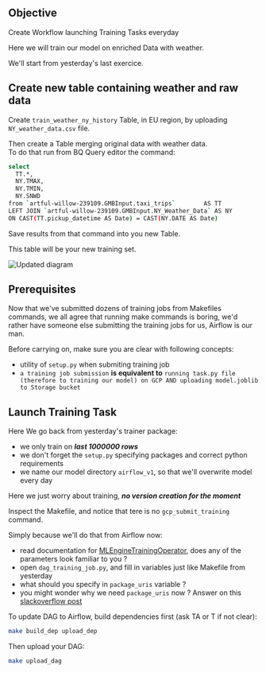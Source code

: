 ## Objective

Create Workflow launching Training Tasks everyday

Here we will train our model on enriched Data with weather.

We'll start from yesterday's last exercice. 

## Create new table containing weather and raw data

Create `train_weather_ny_history` Table, in EU region, by uploading `NY_weather_data.csv` file.

Then create a Table merging original data with weather data.  
To do that run from BQ Query editor the command:
```bash
select
  TT.*,
  NY.TMAX,
  NY.TMIN,
  NY.SNWD
from `artful-willow-239109.GMBInput.taxi_trips`        AS TT
LEFT JOIN `artful-willow-239109.GMBInput.NY_Weather_Data` AS NY
ON CAST(TT.pickup_datetime AS Date) = CAST(NY.DATE AS Date)
``` 

Save results from that command into you new Table.

This table will be your new training set.

![Updated diagram](https://imgur.com/zMuCeqc)

## Prerequisites


Now that we've submitted dozens of training jobs from Makefiles commands, we all agree that running make commands is boring, we'd rather have someone else submitting the training jobs for us, Airflow is our man. 

Before carrying on, make sure you are clear with following concepts:  

- utility of `setup.py` when submiting training job
- `a training job submission` **is equivalent to** `running task.py file (therefore to training our model) on GCP AND uploading model.joblib to Storage bucket`


## Launch Training Task

Here We go back from yesterday's trainer package:
- we only train on **_last 1000000 rows_**
- we don't forget the `setup.py` specifying packages and correct python requirements 
- we name our model directory `airflow_v1`, so that we'll overwrite model every day

Here we just worry about training, **_no version creation for the moment_**

Inspect the Makefile, and notice that tere is no `gcp_submit_training` command.

Simply because we'll do that from Airflow now:
- read documentation for [MLEngineTrainingOperator](https://airflow.apache.org/_api/airflow/contrib/operators/mlengine_operator/index.html#airflow.contrib.operators.mlengine_operator.MLEngineTrainingOperator), does any of the parameters look familiar to you ?  
- open `dag_training_job.py`, and fill in variables just like Makefile from yesterday
- what should you specify in `package_uris` variable ? 
- you might wonder why we need `package_uris` now ? Answer on this [slackoverflow post](https://stackoverflow.com/questions/54401965/airflow-ml-engine-package-uri)


To update DAG to Airflow, build dependencies first (ask TA or T if not clear):

```bash
make build_dep upload_dep
``` 
Then upload your DAG:

```bash
make upload_dag 
``` 



